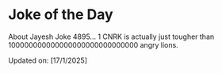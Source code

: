 # Joke of the Day

<!-- #joke -->
About Jayesh Joke 4895... 1 CNRK is actually just tougher than 100000000000000000000000000000 angry lions.

Updated on: [17/1/2025]
<!-- #jokeEnd -->